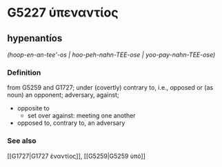 # G5227 ὑπεναντίος

## hypenantíos

_(hoop-en-an-tee'-os | hoo-peh-nahn-TEE-ose | yoo-pay-nahn-TEE-ose)_

### Definition

from G5259 and G1727; under (covertly) contrary to, i.e., opposed or (as noun) an opponent; adversary, against; 

- opposite to
  - set over against: meeting one another
- opposed to, contrary to, an adversary

### See also

[[G1727|G1727 ἐναντίος]], [[G5259|G5259 ὑπό]]
